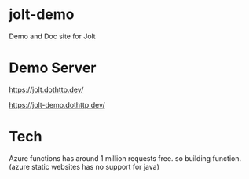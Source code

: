 jolt-demo
=========

Demo and Doc site for Jolt

# Demo Server

https://jolt.dothttp.dev/

https://jolt-demo.dothttp.dev/

# Tech

Azure functions has around 1 million requests free. so building function. (azure static websites has no support for java)
